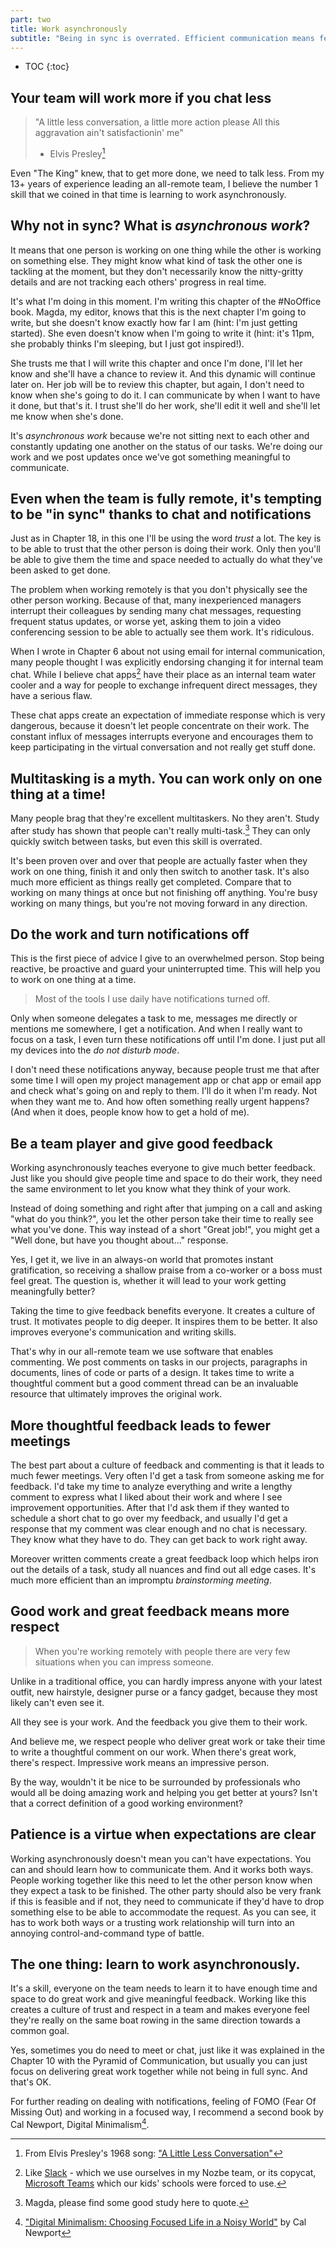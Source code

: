 ```yaml
---
part: two
title: Work asynchronously
subtitle: "Being in sync is overrated. Efficient communication means fewer interruptions."
---
```


* TOC
{:toc}

## Your team will work more if you chat less

> "A little less conversation, a little more action please
> All this aggravation ain't satisfactionin' me"
> - Elvis Presley[^1]

Even "The King" knew, that to get more done, we need to talk less. From my 13+ years of experience leading an all-remote team, I believe the number 1 skill that we coined in that time is learning to work asynchronously.

## Why not in sync? What is *asynchronous work*?

It means that one person is working on one thing while the other is working on something else. They might know what kind of task the other one is tackling at the moment, but they don't necessarily know the nitty-gritty details and are not tracking each others' progress in real time.

It's what I'm doing in this moment. I'm writing this chapter of the #NoOffice book. Magda, my editor, knows that this is the next chapter I'm going to write, but she doesn't know exactly how far I am (hint: I'm just getting started). She even doesn't know when I'm going to write it (hint: it's 11pm, she probably thinks I'm sleeping, but I just got inspired!).

She trusts me that I will write this chapter and once I'm done, I'll let her know and she'll have a chance to review it. And this dynamic will continue later on. Her job will be to review this chapter, but again, I don't need to know when she's going to do it. I can communicate by when I want to have it done, but that's it. I trust she'll do her work, she'll edit it well and she'll let me know when she's done.

It's *asynchronous work* because we're not sitting next to each other and constantly updating one another on the status of our tasks. We're doing our work and we post updates once we've got something meaningful to communicate.

## Even when the team is fully remote, it's tempting to be "in sync" thanks to chat and notifications

Just as in Chapter 18, in this one I'll be using the word *trust* a lot. The key is to be able to trust that the other person is doing their work. Only then you'll be able to give them the time and space needed to actually do what they've been asked to get done.

The problem when working remotely is that you don't physically see the other person working. Because of that, many inexperienced managers interrupt their colleagues by sending many chat messages, requesting frequent status updates, or worse yet, asking them to join a video conferencing session to be able to actually see them work. It's ridiculous.

When I wrote in Chapter 6 about not using email for internal communication, many people thought I was explicitly endorsing changing it for internal team chat. While I believe chat apps[^2] have their place as an internal team water cooler and a way for people to exchange infrequent direct messages, they have a serious flaw.

These chat apps create an expectation of immediate response which is very dangerous, because it doesn't let people concentrate on their work. The constant influx of messages interrupts everyone and encourages them to keep participating in the virtual conversation and not really get stuff done.

## Multitasking is a myth. You can work only on one thing at a time!

Many people brag that they're excellent multitaskers. No they aren't. Study after study has shown that people can't really multi-task.[^3] They can only quickly switch between tasks, but even this skill is overrated.

It's been proven over and over that people are actually faster when they work on one thing, finish it and only then switch to another task. It's also much more efficient as things really get completed. Compare that to working on many things at once but not finishing off anything. You're busy working on many things, but you're not moving forward in any direction.

## Do the work and turn notifications off

This is the first piece of advice I give to an overwhelmed person. Stop being reactive, be proactive and guard your uninterrupted time. This will help you to work on one thing at a time.

> Most of the tools I use daily have notifications turned off. 

Only when someone delegates a task to me, messages me directly or mentions me somewhere, I get a notification. And when I really want to focus on a task, I even turn these notifications off until I'm done. I just put all my devices into the *do not disturb mode*.

I don't need these notifications anyway, because people trust me that after some time I will open my project management app or chat app or email app and check what's going on and reply to them. I'll do it when I'm ready. Not when they want me to. And how often something really urgent happens? (And when it does, people know how to get a hold of me).

## Be a team player and give good feedback

Working asynchronously teaches everyone to give much better feedback. Just like you should give people time and space to do their work, they need the same environment to let you know what they think of your work.

Instead of doing something and right after that jumping on a call and asking "what do you think?", you let the other person take their time to really see what you've done. This way instead of a short "Great job!", you might get a "Well done, but have you thought about..." response.

Yes, I get it, we live in an always-on world that promotes instant gratification, so receiving a shallow praise from a co-worker or a boss must feel great. The question is, whether it will lead to your work getting meaningfully better?

Taking the time to give feedback benefits everyone. It creates a culture of trust. It motivates people to dig deeper. It inspires them to be better. It also improves everyone's communication and writing skills.

That's why in our all-remote team we use software that enables commenting. We post comments on tasks in our projects, paragraphs in documents, lines of code or parts of a design. It takes time to write a thoughtful comment but a good comment thread can be an invaluable resource that ultimately improves the original work.

## More thoughtful feedback leads to fewer meetings

The best part about a culture of feedback and commenting is that it leads to much fewer meetings. Very often I'd get a task from someone asking me for feedback. I'd take my time to analyze everything and write a lengthy comment to express what I liked about their work and where I see improvement opportunities. After that I'd ask them if they wanted to schedule a short chat to go over my feedback, and usually I'd get a response that my comment was clear enough and no chat is necessary. They know what they have to do. They can get back to work right away.

Moreover written comments create a great feedback loop which helps iron out the details of a task, study all nuances and find out all edge cases. It's much more efficient than an impromptu *brainstorming meeting*.

## Good work and great feedback means more respect

> When you're working remotely with people there are very few situations when you can impress someone.

Unlike in a traditional office, you can hardly impress anyone with your latest outfit, new hairstyle, designer purse or a fancy gadget, because they most likely can't even see it.

All they see is your work. And the feedback you give them to their work.

And believe me, we respect people who deliver great work or take their time to write a thoughtful comment on our work. When there's great work, there's respect. Impressive work means an impressive person.

By the way, wouldn't it be nice to be surrounded by professionals who would all be doing amazing work and helping you get better at yours? Isn't that a correct definition of a good working environment?

## Patience is a virtue when expectations are clear

Working asynchronously doesn't mean you can't have expectations. You can and should learn how to communicate them. And it works both ways. People working together like this need to let the other person know when they expect a task to be finished. The other party should also be very frank if this is feasible and if not, they need to communicate if they'd have to drop something else to be able to accommodate the request. As you can see, it has to work both ways or a trusting work relationship will turn into an annoying control-and-command type of battle.

## The one thing: learn to work asynchronously.

It's a skill, everyone on the team needs to learn it to have enough time and space to do great work and give meaningful feedback. Working like this creates a culture of trust and respect in a team and makes everyone feel they're really on the same boat rowing in the same direction towards a common goal.

Yes, sometimes you do need to meet or chat, just like it was explained in the Chapter 10 with the Pyramid of Communication, but usually you can just focus on delivering great work together while not being in full sync. And that's OK.

For further reading on dealing with notifications, feeling of FOMO (Fear Of Missing Out) and working in a focused way, I recommend a second book by Cal Newport, Digital Minimalism[^4].

[^1]: From Elvis Presley's 1968 song: ["A Little Less Conversation"](https://en.wikipedia.org/wiki/A_Little_Less_Conversation)
[^2]: Like [Slack](https://slack.com) - which we use ourselves in my Nozbe team, or its copycat, [Microsoft Teams](https://www.microsoft.com/en-us/microsoft-365/microsoft-teams/group-chat-software) which our kids' schools were forced to use.
[^3]: Magda, please find some good study here to quote. 
[^4]: ["Digital Minimalism: Choosing Focused Life in a Noisy World"](https://www.calnewport.com/books/digital-minimalism/) by Cal Newport
